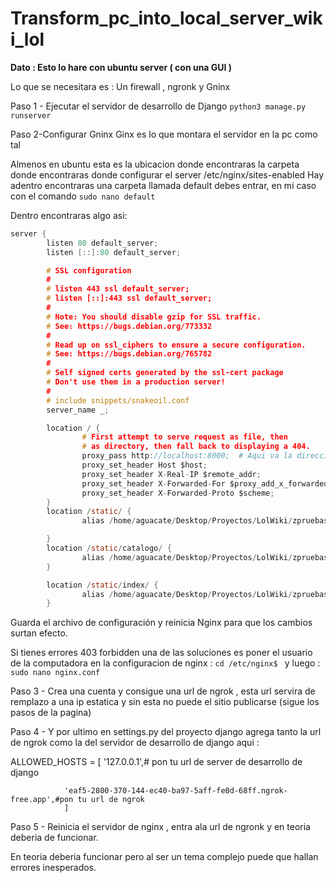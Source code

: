 # Transform_pc_into_local_server_wiki_lol

**Dato : Esto lo hare con ubuntu server ( con una GUI )**

Lo que se necesitara es : Un firewall , ngronk y Gninx

Paso 1 - Ejecutar el servidor de desarrollo de Django
`python3 manage.py runserver`

Paso 2-Configurar Gninx
Ginx es lo que montara el servidor en la pc como tal

Almenos en ubuntu esta es la ubicacion donde encontraras la carpeta donde encontraras donde configurar el server /etc/nginx/sites-enabled 
Hay adentro encontraras una carpeta llamada default debes entrar, en mi caso con el comando ```sudo nano default```

Dentro encontraras algo asi:
```c
server {
        listen 80 default_server;
        listen [::]:80 default_server;

        # SSL configuration
        #
        # listen 443 ssl default_server;
        # listen [::]:443 ssl default_server;
        #
        # Note: You should disable gzip for SSL traffic.
        # See: https://bugs.debian.org/773332
        #
        # Read up on ssl_ciphers to ensure a secure configuration.
        # See: https://bugs.debian.org/765782
        #
        # Self signed certs generated by the ssl-cert package
        # Don't use them in a production server!
        #
        # include snippets/snakeoil.conf
        server_name _;

        location / {
                # First attempt to serve request as file, then
                # as directory, then fall back to displaying a 404.
                proxy_pass http://localhost:8000;  # Aqui va la direccion del servidor de desarrollo de django
                proxy_set_header Host $host;
                proxy_set_header X-Real-IP $remote_addr; 
                proxy_set_header X-Forwarded-For $proxy_add_x_forwarded_for;
                proxy_set_header X-Forwarded-Proto $scheme;
        }
        location /static/ {
                alias /home/aguacate/Desktop/Proyectos/LolWiki/zpruebas/static/; # archivos estaticos

        }
        location /static/catalogo/ {
                alias /home/aguacate/Desktop/Proyectos/LolWiki/zpruebas/static/catalogo/; #archivos estaticos 
        }

        location /static/index/ {
                alias /home/aguacate/Desktop/Proyectos/LolWiki/zpruebas/static/index/; # archivos estaticos
        }

```
Guarda el archivo de configuración y reinicia Nginx para que los cambios surtan efecto.


Si tienes errores 403 forbidden una de las soluciones es poner el usuario de la computadora en la configuracion de nginx : 
```cd /etc/nginx$ ``` y luego : ```sudo nano nginx.conf```

Paso 3 - Crea una cuenta y consigue una url  de ngrok , esta url servira de remplazo a una ip estatica y sin esta no puede el sitio publicarse (sigue los pasos de la pagina)


Paso 4 - Y por ultimo en settings.py del proyecto django agrega tanto la url de ngrok como la del servidor de desarrollo de django
aqui : 


ALLOWED_HOSTS = [
                '127.0.0.1',# pon tu url de server de desarrollo de django
                
                'eaf5-2800-370-144-ec40-ba97-5aff-fe0d-68ff.ngrok-free.app',#pon tu url de ngrok
                ]
                
                



Paso 5 - Reinicia el servidor de nginx , entra ala url de ngronk y en teoria deberia de funcionar.

En teoria deberia funcionar pero al ser un tema complejo puede que hallan errores inesperados.




